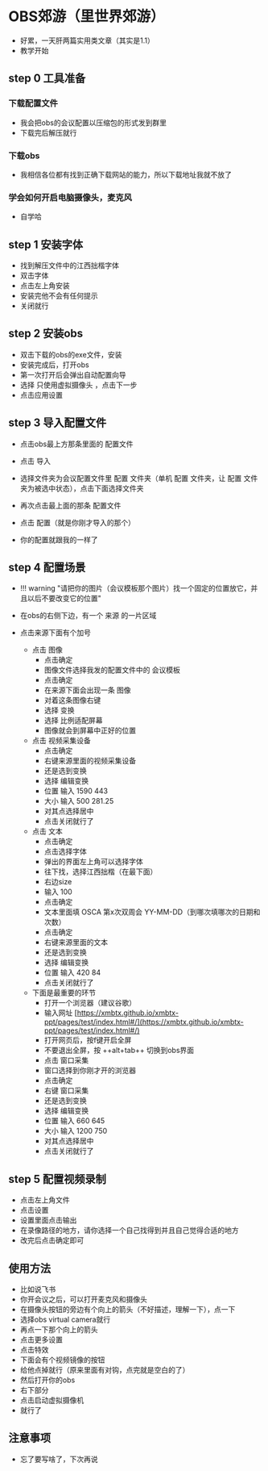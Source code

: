 # OBS郊游（里世界郊游）

- 好累，一天肝两篇实用类文章（其实是1.1）
- 教学开始

## step 0 工具准备

### 下载配置文件

- 我会把obs的会议配置以压缩包的形式发到群里
- 下载完后解压就行

### 下载obs

- 我相信各位都有找到正确下载网站的能力，所以下载地址我就不放了

### 学会如何开启电脑摄像头，麦克风

- 自学哈

## step 1 安装字体

- 找到解压文件中的江西拙楷字体
- 双击字体
- 点击左上角安装
- 安装完他不会有任何提示
- 关闭就行

## step 2 安装obs

- 双击下载的obs的exe文件，安装
- 安装完成后，打开obs
- 第一次打开后会弹出自动配置向导
- 选择 只使用虚拟摄像头 ，点击下一步
- 点击应用设置

## step 3 导入配置文件

- 点击obs最上方那条里面的 配置文件 
- 点击 导入
- 选择文件夹为会议配置文件里 配置 文件夹（单机 配置 文件夹，让 配置 文件夹为被选中状态），点击下面选择文件夹

- 再次点击最上面的那条 配置文件
- 点击 配置（就是你刚才导入的那个）
- 你的配置就跟我的一样了

## step 4 配置场景

- !!! warning "请把你的图片（会议模板那个图片）找一个固定的位置放它，并且以后不要改变它的位置"

- 在obs的右侧下边，有一个 来源 的一片区域
- 点击来源下面有个加号
    - 点击 图像
        - 点击确定
        - 图像文件选择我发的配置文件中的 会议模板
        - 点击确定
        - 在来源下面会出现一条 图像
        - 对着这条图像右键
        - 选择 变换
        - 选择 比例适配屏幕
        - 图像就会到屏幕中正好的位置
    - 点击 视频采集设备
        - 点击确定
        - 右键来源里面的视频采集设备
        - 还是选到变换
        - 选择 编辑变换
        - 位置 输入 1590 443
        - 大小 输入 500 281.25
        - 对其点选择居中
        - 点击关闭就行了
    - 点击 文本
        - 点击确定
        - 点击选择字体
        - 弹出的界面左上角可以选择字体
        - 往下找，选择江西拙楷（在最下面）
        - 右边size
        - 输入 100
        - 点击确定
        - 文本里面填 OSCA 第x次双周会 YY-MM-DD（到哪次填哪次的日期和次数）
        - 点击确定
        - 右键来源里面的文本
        - 还是选到变换
        - 选择 编辑变换
        - 位置 输入 420 84
        - 点击关闭就行了
    - 下面是最重要的环节
        - 打开一个浏览器（建议谷歌）
        - 输入网址 [https://xmbtx.github.io/xmbtx-ppt/pages/test/index.html#/](https://xmbtx.github.io/xmbtx-ppt/pages/test/index.html#/)
        - 打开网页后，按f键开启全屏
        - 不要退出全屏，按 ++alt+tab++ 切换到obs界面
        - 点击 窗口采集
        - 窗口选择到你刚才开的浏览器
        - 点击确定
        - 右键 窗口采集
        - 还是选到变换
        - 选择 编辑变换
        - 位置 输入 660 645
        - 大小 输入 1200 750
        - 对其点选择居中
        - 点击关闭就行了

## step 5 配置视频录制

- 点击左上角文件
- 点击设置
- 设置里面点击输出
- 在录像路径的地方，请你选择一个自己找得到并且自己觉得合适的地方
- 改完后点击确定即可

## 使用方法

- 比如说飞书
- 你开会议之后，可以打开麦克风和摄像头
- 在摄像头按钮的旁边有个向上的箭头（不好描述，理解一下），点一下
- 选择obs virtual camera就行
- 再点一下那个向上的箭头
- 点击更多设置
- 点击特效
- 下面会有个视频镜像的按钮
- 给他点掉就行（原来里面有对钩，点完就是空白的了）
- 然后打开你的obs
- 右下部分
- 点击启动虚拟摄像机
- 就行了

## 注意事项

- 忘了要写啥了，下次再说